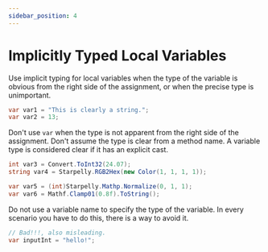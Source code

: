 ```yaml
---
sidebar_position: 4
---
```


# Implicitly Typed Local Variables

Use implicit typing for local variables when the type of the variable is obvious from the right side of the assignment, or when the precise type is unimportant.

```cs
var var1 = "This is clearly a string.";
var var2 = 13;
```

Don't use `var` when the type is not apparent from the right side of the assignment. Don't assume the type is clear from a method name. A variable type is considered clear if it has an explicit cast.

```cs
int var3 = Convert.ToInt32(24.07);
string var4 = Starpelly.RGB2Hex(new Color(1, 1, 1, 1));

var var5 = (int)Starpelly.Mathp.Normalize(0, 1, 1);
var var6 = Mathf.Clamp01(0.8f).ToString();
```

Do not use a variable name to specify the type of the variable. In every scenario you have to do this, there is a way to avoid it.

```cs
// Bad!!!, also misleading.
var inputInt = "hello!";
```